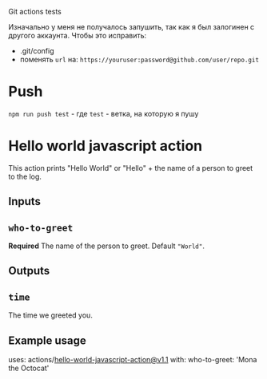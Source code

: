 Git actions tests

Изначально у меня не получалось запушить, так как я был залогинен с другого аккаунта. Чтобы это исправить:
- .git/config
- поменять `url` на: `https://youruser:password@github.com/user/repo.git`

# Push
`npm run push test` - где `test` - ветка, на которую я пушу

# Hello world javascript action

This action prints "Hello World" or "Hello" + the name of a person to greet to the log.

## Inputs

## `who-to-greet`

**Required** The name of the person to greet. Default `"World"`.

## Outputs

## `time`

The time we greeted you.

## Example usage

uses: actions/hello-world-javascript-action@v1.1
with:
  who-to-greet: 'Mona the Octocat'